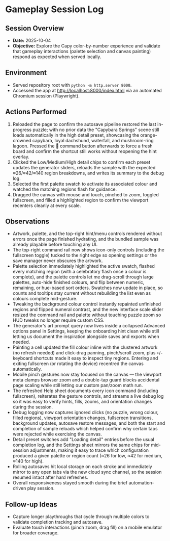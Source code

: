 # Gameplay Session Log

## Session Overview
- **Date:** 2025-10-04
- **Objective:** Explore the Capy color-by-number experience and validate that gameplay interactions (palette selection and canvas painting) respond as expected when served locally.

## Environment
- Served repository root with `python -m http.server 8000`.
- Accessed the app at <http://localhost:8000/index.html> via an automated Chromium session (Playwright).

## Actions Performed
1. Reloaded the page to confirm the autosave pipeline restored the last
   in-progress puzzle; with no prior data the "Capybara Springs" scene still
   loads automatically in the high detail preset, showcasing the
   orange-crowned capybara, loyal dachshund, waterfall, and mushroom-ring
   lagoon. Pressed the 🐹 command button afterwards to force a fresh board and
   confirm the shortcut still works without reopening the hint overlay.
2. Clicked the Low/Medium/High detail chips to confirm each preset updates the
   generator sliders, reloads the sample with the expected ≈26/≈42/≈140 region
   breakdowns, and writes its summary to the debug log.
3. Selected the first palette swatch to activate its associated colour and
   watched the matching regions flash for guidance.
4. Dragged the canvas with mouse and touch, pinched to zoom, toggled
   fullscreen, and filled a highlighted region to confirm the viewport recenters
   cleanly at every scale.

## Observations
- Artwork, palette, and the top-right hint/menu controls rendered without errors once the page finished hydrating, and the bundled sample was already playable before touching any UI.
- The top-right command rail now shows icon-only controls (including the fullscreen toggle) tucked to the right edge so opening settings or the save manager never obscures the artwork.
- Palette selection immediately highlighted the active swatch, flashed every matching region (with a celebratory flash once a colour is complete), and the palette controls let me drag-scroll through large palettes, auto-hide finished colours, and flip between numeric, remaining, or hue-based sort orders. Swatches now update in place, so counts and tooltips stay current without rebuilding the list even as colours complete mid-gesture.
- Tweaking the background colour control instantly repainted unfinished regions and flipped numeral contrast, and the new interface scale slider resized the command rail and palette without touching puzzle zoom so HUD tweaks no longer require custom CSS.
- The generator's art prompt query now lives inside a collapsed Advanced options panel in Settings, keeping the onboarding hint clean while still letting us document the inspiration alongside saves and exports when needed.
- Painting a cell updated the fill colour inline with the clustered artwork (no refresh needed) and click-drag panning, pinch/scroll zoom, plus `+`/`-` keyboard shortcuts made it easy to inspect tiny regions. Entering and exiting fullscreen (or rotating the device) recentred the canvas automatically.
- Mobile pinch gestures now stay focused on the canvas — the viewport meta clamps browser zoom and a double-tap guard blocks accidental page scaling while still letting our custom pan/zoom math run.
- The refreshed Help sheet documents every icon command (including fullscreen), reiterates the gesture controls, and streams a live debug log so it was easy to verify hints, fills, zooms, and orientation changes during the session.
- Debug logging now captures ignored clicks (no puzzle, wrong colour, filled
  regions), viewport orientation changes, fullscreen transitions, background
  updates, autosave restore messages, and both the start and completion of
  sample reloads which helped confirm why certain taps were rejected while
  exercising the canvas.
- Detail preset switches add "Loading <preset> detail" entries before the usual
  completion log, and the Settings sheet mirrors the same chips for mid-session
  adjustments, making it easy to trace which configuration produced a given
  palette or region count (≈26 for low, ≈42 for medium, ≈140 for high).
- Rolling autosaves hit local storage on each stroke and immediately mirror to
  any open tabs via the new cloud sync channel, so the session resumed intact
  after hard refreshes.
- Overall responsiveness stayed smooth during the brief automation-driven play session.

## Follow-up Ideas
- Capture longer playthroughs that cycle through multiple colors to validate completion tracking and autosave.
- Evaluate touch interactions (pinch zoom, drag fill) on a mobile emulator for broader coverage.

